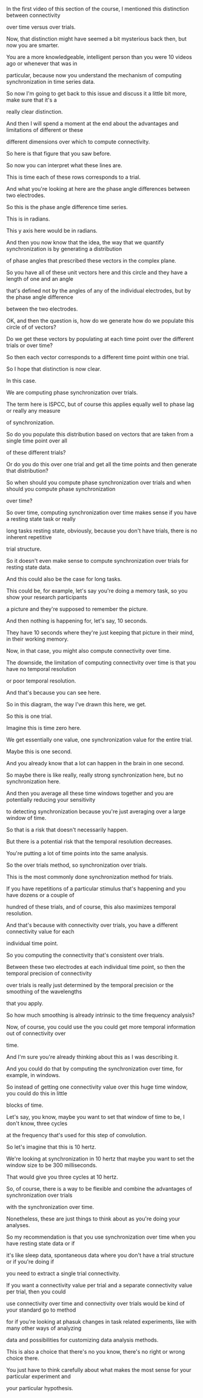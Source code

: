 In the first video of this section of the course, I mentioned this distinction between connectivity

over time versus over trials.

Now, that distinction might have seemed a bit mysterious back then, but now you are smarter.

You are a more knowledgeable, intelligent person than you were 10 videos ago or whenever that was in

particular, because now you understand the mechanism of computing synchronization in time series data.

So now I'm going to get back to this issue and discuss it a little bit more, make sure that it's a

really clear distinction.

And then I will spend a moment at the end about the advantages and limitations of different or these

different dimensions over which to compute connectivity.

So here is that figure that you saw before.

So now you can interpret what these lines are.

This is time each of these rows corresponds to a trial.

And what you're looking at here are the phase angle differences between two electrodes.

So this is the phase angle difference time series.

This is in radians.

This y axis here would be in radians.

And then you now know that the idea, the way that we quantify synchronization is by generating a distribution

of phase angles that prescribed these vectors in the complex plane.

So you have all of these unit vectors here and this circle and they have a length of one and an angle

that's defined not by the angles of any of the individual electrodes, but by the phase angle difference

between the two electrodes.

OK, and then the question is, how do we generate how do we populate this circle of of vectors?

Do we get these vectors by populating at each time point over the different trials or over time?

So then each vector corresponds to a different time point within one trial.

So I hope that distinction is now clear.

In this case.

We are computing phase synchronization over trials.

The term here is ISPCC, but of course this applies equally well to phase lag or really any measure

of synchronization.

So do you populate this distribution based on vectors that are taken from a single time point over all

of these different trials?

Or do you do this over one trial and get all the time points and then generate that distribution?

So when should you compute phase synchronization over trials and when should you compute phase synchronization

over time?

So over time, computing synchronization over time makes sense if you have a resting state task or really

long tasks resting state, obviously, because you don't have trials, there is no inherent repetitive

trial structure.

So it doesn't even make sense to compute synchronization over trials for resting state data.

And this could also be the case for long tasks.

This could be, for example, let's say you're doing a memory task, so you show your research participants

a picture and they're supposed to remember the picture.

And then nothing is happening for, let's say, 10 seconds.

They have 10 seconds where they're just keeping that picture in their mind, in their working memory.

Now, in that case, you might also compute connectivity over time.

The downside, the limitation of computing connectivity over time is that you have no temporal resolution

or poor temporal resolution.

And that's because you can see here.

So in this diagram, the way I've drawn this here, we get.

So this is one trial.

Imagine this is time zero here.

We get essentially one value, one synchronization value for the entire trial.

Maybe this is one second.

And you already know that a lot can happen in the brain in one second.

So maybe there is like really, really strong synchronization here, but no synchronization here.

And then you average all these time windows together and you are potentially reducing your sensitivity

to detecting synchronization because you're just averaging over a large window of time.

So that is a risk that doesn't necessarily happen.

But there is a potential risk that the temporal resolution decreases.

You're putting a lot of time points into the same analysis.

So the over trials method, so synchronization over trials.

This is the most commonly done synchronization method for trials.

If you have repetitions of a particular stimulus that's happening and you have dozens or a couple of

hundred of these trials, and of course, this also maximizes temporal resolution.

And that's because with connectivity over trials, you have a different connectivity value for each

individual time point.

So you computing the connectivity that's consistent over trials.

Between these two electrodes at each individual time point, so then the temporal precision of connectivity

over trials is really just determined by the temporal precision or the smoothing of the wavelengths

that you apply.

So how much smoothing is already intrinsic to the time frequency analysis?

Now, of course, you could use the you could get more temporal information out of connectivity over

time.

And I'm sure you're already thinking about this as I was describing it.

And you could do that by computing the synchronization over time, for example, in windows.

So instead of getting one connectivity value over this huge time window, you could do this in little

blocks of time.

Let's say, you know, maybe you want to set that window of time to be, I don't know, three cycles

at the frequency that's used for this step of convolution.

So let's imagine that this is 10 hertz.

We're looking at synchronization in 10 hertz that maybe you want to set the window size to be 300 milliseconds.

That would give you three cycles at 10 hertz.

So, of course, there is a way to be flexible and combine the advantages of synchronization over trials

with the synchronization over time.

Nonetheless, these are just things to think about as you're doing your analyses.

So my recommendation is that you use synchronization over time when you have resting state data or if

it's like sleep data, spontaneous data where you don't have a trial structure or if you're doing if

you need to extract a single trial connectivity.

If you want a connectivity value per trial and a separate connectivity value per trial, then you could

use connectivity over time and connectivity over trials would be kind of your standard go to method

for if you're looking at phasuk changes in task related experiments, like with many other ways of analyzing

data and possibilities for customizing data analysis methods.

This is also a choice that there's no you know, there's no right or wrong choice there.

You just have to think carefully about what makes the most sense for your particular experiment and

your particular hypothesis.